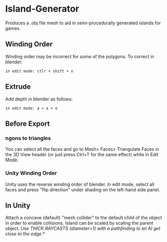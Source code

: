 # Island-Generator
Produces a .obj file mesh to aid in semi-procedurally generated islands for games.

## Winding Order
Winding order may be incorrect for some of the polygons. To correct in blender:
```
in edit mode: ctlr + shift + n
```

## Extrude
Add depth in blender as follows:
```
in edit mode: a + a + e
```

## Before Export 
### ngons to triangles
You can select all the faces and go to Mesh> Faces> Triangulate Faces in the 3D View header (or just press Ctrl+T for the same effect) while in Edit Mode.

### Unity Winding Order
Unity uses the reverse winding order of blender. In edit mode, select all faces and press "flip direction" under shading on the left-hand side panel.

## In Unity
Attach a concave (default) "mesh collider" to the default child of the object in order to enable collisions.
Island can be scaled by scaling the parent object.
**Use THICK RAYCASTS (diameter=1) with a* pathfinding to let AI get close to the edge.**
